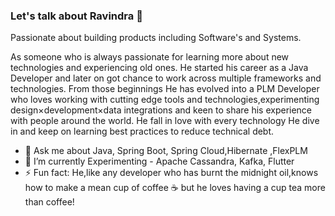 ### Let's talk about Ravindra 👋

<!--
**rKS2827/rks2827** is a ✨ _special_ ✨ repository because its `README.md` (this file) appears on your GitHub profile.



- 🔭 I’m currently working on  - Java, Spring Boot, Hibernate ,FlexPLM
- 🌱 I’m currently learning  -   Flutter 
- 👯 I’m looking to collaborate on ...
- 🤔 I’m looking for help with ...
- 💬 Ask me about Java, Spring Boot, Hibernate ,FlexPLM
- 📫 How to reach me: ...
- 😄 Pronouns: ...
- ⚡ Fun fact: ...
-->

Passionate about building products including Software's and Systems.

As someone who is always passionate for learning more about new technologies and experiencing old ones.
He started his career as a Java Developer and later on  got chance to work across multiple frameworks and technologies. From those beginnings He has evolved into a PLM Developer who loves working with cutting edge tools and technologies,experimenting design×development×data integrations and keen to share his experience with people around the world. He fall in love with every technology He dive in and keep on learning best practices to reduce technical debt. 


- 💬 Ask me about  Java, Spring Boot, Spring Cloud,Hibernate ,FlexPLM
- 🌱 I’m currently Experimenting   -  Apache Cassandra, Kafka, Flutter  
- ⚡ Fun fact: He,like any developer who has burnt the midnight oil,knows how to make a mean cup of coffee ☕️ but he loves having a cup tea more than coffee!
